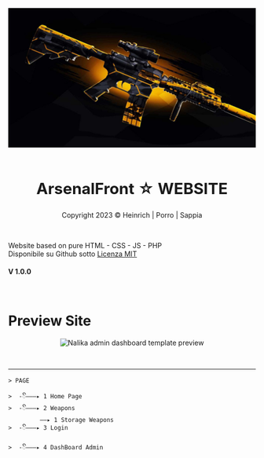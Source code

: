 <!--IMG PRESENTAZIONE-->
<div align="center" style"border-radius:15px">
  <img src="ReadmeINT.jpg" style"width:100%;border-radius:15px">
</div>
&nbsp;

<!--TEXT PRESENTAZIONE-->
## <div align="center"><h2><b>ArsenalFront ☆ WEBSITE</b></h2></div>  
<div align="center"><p>Copyright 2023 © Heinrich | Porro | Sappia</p></div> 
&nbsp;

Website based on pure HTML - CSS - JS - PHP<br />
Disponibile su Github sotto <a href="LICENSE" target=" _blank">Licenza MIT</a> <br />
#### V 1.0.0
&nbsp;

# Preview Site
<div align="center"><p><img src="https://colorlib.com/wp/wp-content/uploads/sites/2/nalika-simple-free-bootstrap-admin-dashboard.jpg" alt="Nalika admin dashboard template preview"></p></div> 
&nbsp;

***
<!--INFORMATION-->
```
> PAGE

>  -ꦼ———▸ 1 Home Page
>  -ꦼ———▸ 2 Weapons
         ——▸ 1 Storage Weapons
>  -ꦼ———▸ 3 Login

>  -ꦼ———▸ 4 DashBoard Admin
```
